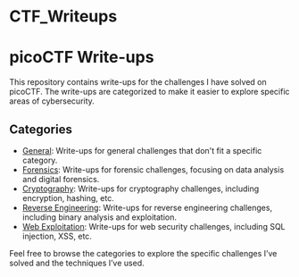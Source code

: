 # CTF_Writeups

# picoCTF Write-ups

This repository contains write-ups for the challenges I have solved on picoCTF. The write-ups are categorized to make it easier to explore specific areas of cybersecurity.

## Categories
- [General](./General): Write-ups for general challenges that don't fit a specific category.
- [Forensics](./Forensics): Write-ups for forensic challenges, focusing on data analysis and digital forensics.
- [Cryptography](./Cryptography): Write-ups for cryptography challenges, including encryption, hashing, etc.
- [Reverse Engineering](./Reverse_Engineering): Write-ups for reverse engineering challenges, including binary analysis and exploitation.
- [Web Exploitation](./Web_Exploitation): Write-ups for web security challenges, including SQL injection, XSS, etc.

Feel free to browse the categories to explore the specific challenges I’ve solved and the techniques I’ve used.
